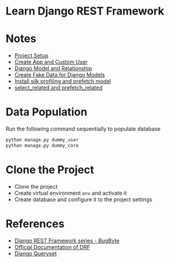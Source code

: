# Learn Django REST Framework

# Notes
- [Project Setup](./notes/1_project_setup.md)
- [Create App and Custom User](./notes/2_create_custom_user.md)
- [Django Model and Relationship](./notes/3_django_models.md)
- [Create Fake Data for Django Models](./notes/4_faker_dummy_data.md)
- [Install silk profiling and prefetch model](./notes/6_silk_profiling.md)
- [select_related and prefetch_related](./notes/7_prefetch_select_related.md)


# Data Population
Run the following command sequentially to populate database
```bash
python manage.py dummy_user
python manage.py dummy_core
```


# Clone the Project
- Clone the project
- Create virtual environment `env` and activate it
- Create database and configure it to the project settings
  

# References
- [Django REST Framework series - BugByte](https://www.youtube.com/watch?v=6AEvlNgRPNc&list=PL-2EBeDYMIbTLulc9FSoAXhbmXpLq2l5t&index=2)
- [Official Documentation of DRF](https://www.django-rest-framework.org/)
- [Django Queryset](https://docs.djangoproject.com/en/5.2/ref/models/querysets/)